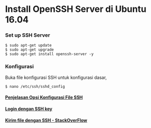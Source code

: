 # Install OpenSSH Server di Ubuntu 16.04


### Set up SSH Server
```
$ sudo apt-get update
$ sudo apt-get upgrade
$ sudo apt-get install openssh-server -y
```
### Konfigurasi
Buka file konfigurasi SSH untuk konfigurasi dasar,
```
$ nano /etc/ssh/sshd_config 
```
#### [Penjelasan Opsi Konfigurasi File SSH](ftp://ftp.iitb.ac.in/LDP/en/solrhe/chap15sec122.html)

#### [Login dengan SSH key](https://www.hostinger.co.id/tutorial/cara-menggunakan-ssh-ssh-keys/)

#### [Kirim file dengan SSH - StackOverFlow](https://stackoverflow.com/questions/343711/transferring-files-over-ssh)
